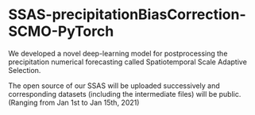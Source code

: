 # SSAS-precipitationBiasCorrection-SCMO-PyTorch
We developed a novel deep-learning model for postprocessing the precipitation numerical forecasting called Spatiotemporal Scale Adaptive Selection.

The open source of our SSAS will be uploaded successively and corresponding datasets (including the intermediate files) will be public. (Ranging from Jan 1st to Jan 15th, 2021)
